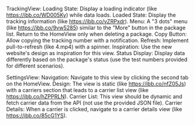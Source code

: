 TrackingView:
Loading State: Display a loading indicator (like https://ibb.co/WD005Ky) while data loads.
Loaded State: Display the tracking information (like https://ibb.co/vZRPxdr).
Menu: A "3 dots" menu (like https://ibb.co/9vw5285) similar to the "More" button in the package list. Return to the HomeView only when deleting a package.
Copy Button: Allow copying the tracking number with a notification.
Refresh: Implement pull-to-refresh (like 4.mp4) with a spinner.
Inspiration: Use the new website's design as inspiration for this view.
Status Display: Display data differently based on the package's status (use the test numbers provided for different scenarios).




SettingsView:
Navigation: Navigate to this view by clicking the second tab on the HomeView.
Design: The view is static (like https://ibb.co/nfZ05Js) with a carriers section that leads to a carrier list view (like https://ibb.co/hZPPRLN).
Carrier List: This view should be dynamic and fetch carrier data from the API (not use the provided JSON file).
Carrier Details: When a carrier is clicked, navigate to a carrier details view (like https://ibb.co/85cG1YS).



